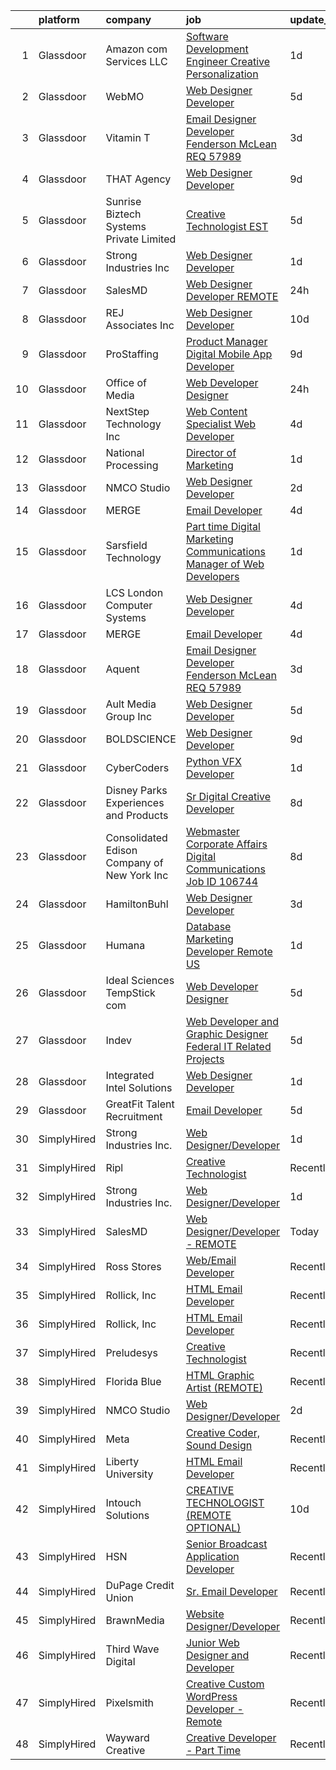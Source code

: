 

|    | platform    | company                                      | job                                                                                                                                                                                                                                                                                                                                                                                                                                                                                                                                                                                                                                                                                                                                                                                                                                                                                                                                                                                                                                                                                                                                                                                                                                                                                                                                                           | update_time   | location                |
|---:|:------------|:---------------------------------------------|:--------------------------------------------------------------------------------------------------------------------------------------------------------------------------------------------------------------------------------------------------------------------------------------------------------------------------------------------------------------------------------------------------------------------------------------------------------------------------------------------------------------------------------------------------------------------------------------------------------------------------------------------------------------------------------------------------------------------------------------------------------------------------------------------------------------------------------------------------------------------------------------------------------------------------------------------------------------------------------------------------------------------------------------------------------------------------------------------------------------------------------------------------------------------------------------------------------------------------------------------------------------------------------------------------------------------------------------------------------------|:--------------|:------------------------|
|  1 | Glassdoor   | Amazon com Services LLC                      | [Software Development Engineer  Creative Personalization](https://www.glassdoor.com/partner/jobListing.htm?pos=125&ao=1136043&s=58&guid=000001820ae773d5acbe4a83447169d8&src=GD_JOB_AD&t=SR&vt=w&cs=1_511265f3&cb=1658040317498&jobListingId=1008008714189&jrtk=3-0-1g85eet632a6j001-1g85eet6hgrj9800-30deb010fdefa72e-)                                                                                                                                                                                                                                                                                                                                                                                                                                                                                                                                                                                                                                                                                                                                                                                                                                                                                                                                                                                                                                      | 1d            | Remote                  |
|  2 | Glassdoor   | WebMO                                        | [Web Designer Developer](https://www.glassdoor.com/partner/jobListing.htm?pos=113&ao=1110586&s=58&guid=000001820ae773d5acbe4a83447169d8&src=GD_JOB_AD&t=SR&vt=w&ea=1&cs=1_c764acf6&cb=1658040317498&jobListingId=1007998160389&cpc=2F9DD8B511C89582&jrtk=3-0-1g85eet632a6j001-1g85eet6hgrj9800-7e6c61ee1947fedb--6NYlbfkN0B4uASQmsWRbz2-2TmP4jZ5JVlHgF19F3OALNTVNiV9A1DUd-5MTnM4PFzbc27k-SaQGjSJB3RLiAJkUkUpfto7tmzlUOPvsnSDCe_fpw_zv0A-HAG1Qdhgz7JlK52tJC5VnAoJ5k6bWTfVL7QXEHD-1axrAc3Rw79t2mKYHoZ-ONrAZQ9yjM1_QWxuVdzIxDX8TRRnY1BeSoY24V8JW0kJFSR4kVbnUwotoo3HHVW0GbB9WvOw_PfHlkGfQekaSmN3vfI8dUkwGGaKzxhmY10mMuExpq5zHKPdQhYRL85FAC3BwRnSEcZ8YdFjE6VVVPoxHxSnwghUd_V5D_0WGAG6lXiWPfmdSHl9lwV92ETkmHT-HSnMRgekPDAHwZ-CaxTRF7q667Cx5CvE65pHadeW4ph_yILUB14243XEzImKpmJ8fZX64M5_hsTILyIwdif5g9EJ4GkBTsopRO3Q62PND1CqRygwgSiC64yiy174_7MU-KUj2QLHDvLIMaTJJ9k%3D)                                                                                                                                                                                                                                                                                                                                                                                                                                                                                               | 5d            | Tucson, AZ              |
|  3 | Glassdoor   | Vitamin T                                    | [Email Designer   Developer  Fenderson   McLean  REQ 57989](https://www.glassdoor.com/partner/jobListing.htm?pos=118&ao=1110586&s=58&guid=000001820ae773d5acbe4a83447169d8&src=GD_JOB_AD&t=SR&vt=w&cs=1_957e1bcd&cb=1658040317498&jobListingId=1008003371833&cpc=334ABAF5D42DC775&jrtk=3-0-1g85eet632a6j001-1g85eet6hgrj9800-8ec67f61a09a7f6d--6NYlbfkN0DMrcEu7yrtATojKJA7cEzGQ3FdRGWLh0CZQInL4ECGI6k5tN82kdM0cJmh4vC7GgjKNvTzYday879lm-Oyl8NdYpR_kx7-oVK5Vk5Dbrca94yBlN_GtqRf9WCUMBUDi0oZkgineka5Td9rQEGOqKmiLVBeodRtg61L5wvL8LRp93O6JwkeBDL8xI01dxAc_G0wkyl0h4A76r6UNaVjkcmzLJ9zw7w_HKYkzjcI35D4M9LiY-wF01w4lH15wiY9qgRxrXNhjMfll-hlno-w0lofzSjcpQHi-H2hb00pbzWbSFknP5EDQPlBBJcNcdtLSZxrjrs_QrGDjtyPwyNNXEUj9mqpMMcLHA1dZKXOOHBMeIc88SoUu0DALG42QDqu4EFfvvL7TRtC9IAMuTt2Tu_wqpPDT0-bOSt6c8D7ur3Y2kvu4k2NbdolfvjYX70ujsbhh3pA8uaCYgxohjIF6_OC)                                                                                                                                                                                                                                                                                                                                                                                                                                                                                                               | 3d            | McLean, VA              |
|  4 | Glassdoor   | THAT Agency                                  | [Web Designer Developer](https://www.glassdoor.com/partner/jobListing.htm?pos=108&ao=1110586&s=58&guid=000001820ae773d5acbe4a83447169d8&src=GD_JOB_AD&t=SR&vt=w&ea=1&cs=1_d436211b&cb=1658040317497&jobListingId=1007990020797&cpc=07D58528F3898F33&jrtk=3-0-1g85eet632a6j001-1g85eet6hgrj9800-0c50c41ba30ab75e--6NYlbfkN0CNPXhQHeQmpFLG1zbnVry6FDwS6k36Zx3mOturxRE7VTwd-PHBCgegvK6MSUCpLPNO5VeDiSWy4Jg_X4vF36py9cvxKfHCa3YoYBIzWKw3WHI5I-J9NyizVTVDg5tcklXjn-A-4m5usbuY75GunOoLcnQEC6itfPuGb4uBUW9zcmWdS5i-3rDgLi_VQXhNEa8auvWfZKaaay7tN_YY2A1xZZXTNCHyDn01_2UDqi34r-20kMAqEtaLqYg0Bx6OizBnYq9Xzwx7cwW_Bs7UpR1B0UwybgPELogxAAaWge6NdR8JO6I99xnT9gUXJowCUpXsx7UBC0xbvR99ckKASs-FG9H7VtPDA_4M_tVPDcpegGw77q3JM7nUwr_bVR8vM1ClSrXKOnhmUYdDmkSD4pkc-X5dlZnO2lS0Q8CZAEX5ToI6conBsGQLlgHXrAkNv7f3GGRzIPfSKtF6m8c1sPw58qYbQqzxnjEBKIYtcAVoKCifeqD7F3joZl3gLY0M58w%3D)                                                                                                                                                                                                                                                                                                                                                                                                                                                                                               | 9d            | West Palm Beach, FL     |
|  5 | Glassdoor   | Sunrise Biztech Systems Private Limited      | [Creative Technologist EST](https://www.glassdoor.com/partner/jobListing.htm?pos=112&ao=1110586&s=58&guid=000001820ae773d5acbe4a83447169d8&src=GD_JOB_AD&t=SR&vt=w&ea=1&cs=1_0674d3a0&cb=1658040317497&jobListingId=1007998001893&cpc=1CBFC3E34E2A31FF&jrtk=3-0-1g85eet632a6j001-1g85eet6hgrj9800-79b96319dcde7234--6NYlbfkN0CB5V9pKc9dSiWkDOidb3xEy-kN2PCpaZveSm6yQI6kq-7KBZtckO1rVmn7ljZ2wfIyU0GkdEuaXgSfzgpWZjfONDlAXQT4yGs6KpOUUKTorK1EuKk9NLi_sGeH-GFBJNp7NzYHGeuy2IBAaM1jQCLlLOrvFfEv74K3uyNgIaI_vLHbmh0yE9t44LygoqsGljH5YEt8WDVBroeYnmSezcq8QobmYz3gh7vl85WZXZbCMP4FjFjMrd4OxfNfFe5Yu9qmea6nLWG6mXVEy5DUhlXDsblD9bRe61DwujFWw2FVG_85zqJZfixgEXhNTDUKZPWNUu9-ekjGiNrN_bvR9ZmBs91_0tJjbIQ3_U6kXtHdLRkEvssGvJntqhCzb5fOc-1tXa1hGWkJQV2IVmgXLeRkx3HQWuEMlMwHr6I78VkFjjqZLzmq5EddnqZpcYbSm6SlzMWbwKOmRDJC-SkEOIDbFBe31pkPr7j6_Ts69ewVk76nD9VqwLUwCfn58gpmHwJQU6BNzlNRXQ%3D%3D)                                                                                                                                                                                                                                                                                                                                                                                                                                                                              | 5d            | Remote                  |
|  6 | Glassdoor   | Strong Industries Inc                        | [Web Designer Developer](https://www.glassdoor.com/partner/jobListing.htm?pos=103&ao=1110586&s=58&guid=000001820ae773d5acbe4a83447169d8&src=GD_JOB_AD&t=SR&vt=w&ea=1&cs=1_c0278257&cb=1658040317496&jobListingId=1008007901691&cpc=61B26E8FEFFA679F&jrtk=3-0-1g85eet632a6j001-1g85eet6hgrj9800-4f92cc2faa6ace89--6NYlbfkN0AaAh-T7aBUNEyWZAMeJioHp9n-56TjfRd1exjU7yaUmSUR1AdsK2zYMyM_gote3a86ng6VCn9OTRgQq_1npgN3lEIkYsJV1g4yzIIkNfoHc4UJx4kgA4USL7bhSlncZJiBMvSZNphLigjGG9un9xYqaG7bYb_YkKSKPKm8cRkI9FKZOaab3Dk2NV5uVybuhUlSGEnHYpTC8Dnue0YNOfoaL59i3I52slb_dGHrW4olQ2stZDfdhdITfGLlnkDL0DFnb23umPbgveRtJLd7hQD-lzCuhLFXEuotVAUo4ashq-foMewp-mWZABZ4UIAcMAKkOsRsUINBB_1LJVpi03OQvZFeZO8jlfFslY8PGWKb5dyKvnWJjmEQ2gZmFjeDtZcO-HItiYrO7Fr9cV6JYceZFJdlPKGK-52uEArY4u_VUL7iQPPv9U38Zhzqeq6VlEVxYpfENRtsgrgBbLajZyeE12DU99wTLtY_IXBsRVw7gmC68sNgfWZhfHdLlsh7Dkv6XiNQoqYv1Q%3D%3D)                                                                                                                                                                                                                                                                                                                                                                                                                                                                                 | 1d            | Northumberland, PA      |
|  7 | Glassdoor   | SalesMD                                      | [Web Designer Developer   REMOTE](https://www.glassdoor.com/partner/jobListing.htm?pos=121&ao=1136043&s=58&guid=000001820ae773d5acbe4a83447169d8&src=GD_JOB_AD&t=SR&vt=w&ea=1&cs=1_730b303e&cb=1658040317498&jobListingId=1008009850008&jrtk=3-0-1g85eet632a6j001-1g85eet6hgrj9800-6776a33803ddb1f1-)                                                                                                                                                                                                                                                                                                                                                                                                                                                                                                                                                                                                                                                                                                                                                                                                                                                                                                                                                                                                                                                         | 24h           | Remote                  |
|  8 | Glassdoor   | REJ   Associates  Inc                        | [Web Designer Developer](https://www.glassdoor.com/partner/jobListing.htm?pos=102&ao=1110586&s=58&guid=000001820ae773d5acbe4a83447169d8&src=GD_JOB_AD&t=SR&vt=w&ea=1&cs=1_60509940&cb=1658040317496&jobListingId=1007988000128&cpc=EE7F0D06914A6BE7&jrtk=3-0-1g85eet632a6j001-1g85eet6hgrj9800-052e4508faa82851--6NYlbfkN0AF_bfm7gzr-f4HtFIOaurJ6VoJjpjfwwjpbPTStdJTja__rm5RFnvmIqP4IgP5Pe_UU-mMrW9psE_3WYuQ8Ej17TjZ_ZnA4Ef1kqQtaP5Yhw0aYQ7OXMBUsZ5R6ikwFO_ZxKqfT8jnjqHckvi7M8tWk6QVmuJpZbrDpHBnb4jmRTPIj_Jz4SB2YSrHQFUlMs_oAuv3n1jvJ5GgXpJfprZOquZEbK1h1MQNyCmFygYEl0md2BlrWSpQFQ1vL1B-COxwbvB1yIEuIn9UaCnmBGJr_T-eTKpCZBRJOzbtmzIQmBzwvJ_GNTk5wtaOzue89ZPClpnSnwQAjZ1PbPw8-t-AKqJTHEWLzO3G_RZYTA_yQ6BvFfrMpTNg7j5On0ANPIjKoKi5QIB31Z5ytb1f6lOEvE1qehTGktP1NqjaJnnLeZDZVDh11TIUHKwydPF4PYmL0F0WaL4mnpXgLqMoYk5Gc8IZBQCBoWKDXBzPsCN1x1fCYNt7u7uK25urvsV04Dk%3D)                                                                                                                                                                                                                                                                                                                                                                                                                                                                                               | 10d           | Fort Meade, MD          |
|  9 | Glassdoor   | ProStaffing                                  | [Product Manager   Digital Mobile App Developer](https://www.glassdoor.com/partner/jobListing.htm?pos=116&ao=1110586&s=58&guid=000001820ae773d5acbe4a83447169d8&src=GD_JOB_AD&t=SR&vt=w&ea=1&cs=1_b9f5e0b2&cb=1658040317498&jobListingId=1007990765446&cpc=42BEC95245890617&jrtk=3-0-1g85eet632a6j001-1g85eet6hgrj9800-ca10ed312e41fe5e--6NYlbfkN0AFarPR8D3duU7qpLcJ6p-31Huttu-Q-LVX-SyTHCDS0ubEdaOx2qEZT8RNXisE4W3rt1JqpsILf5IGCip5UzShqZXEZBvpK4iKZhdREXMHgHPJfIAXepYX6nOtfIF1JdWKqAASri_66GKu7Ji70P51kG9kXLr820bIhAtu4qwCVfTJ6MH7Wh6vx3tFGakrEhVeNCtFfbpqeLNnOwekZ1KwOcehU7hoPNfRMicINvIVDWsHXChDq2vaCmj5Kd1vr6Fdg5nzqaO-pA4bd0fkLkX1EbLyeD7bYjZt5v-CsBxky7BqRQSiSxIdT7M40LI_oVqIEmDFdu_Zqkc5NU5qj0LlHJCAFZFOxRM3E0awbfH4nvEPN0X_BhVR2p3mVzLU6zkhVSmy6U8EZPxYbR2gb8xw_A0Q-BhYWlZc_2uPsejsW2Q3Sa-45HXQ4SabaNmfYeJcU3V2U2INiudqua6Jj5A06qN-xg8QxIXk4TVLDvkVpLxx8Mx6id1rmj3vu-XExAmWuGi9U7f1ZqKBfFR-lECg8GA9-YoeGf4%3D)                                                                                                                                                                                                                                                                                                                                                                                                                                       | 9d            | Mooresville, NC         |
| 10 | Glassdoor   | Office of Media                              | [Web Developer Designer](https://www.glassdoor.com/partner/jobListing.htm?pos=122&ao=1136043&s=58&guid=000001820ae773d5acbe4a83447169d8&src=GD_JOB_AD&t=SR&vt=w&cs=1_ebcf830e&cb=1658040317498&jobListingId=1008009920683&jrtk=3-0-1g85eet632a6j001-1g85eet6hgrj9800-da0050d0bcadbadd-)                                                                                                                                                                                                                                                                                                                                                                                                                                                                                                                                                                                                                                                                                                                                                                                                                                                                                                                                                                                                                                                                       | 24h           | San Diego, CA           |
| 11 | Glassdoor   | NextStep Technology  Inc                     | [Web Content Specialist Web Developer](https://www.glassdoor.com/partner/jobListing.htm?pos=101&ao=1110586&s=58&guid=000001820ae773d5acbe4a83447169d8&src=GD_JOB_AD&t=SR&vt=w&ea=1&cs=1_b09eb21c&cb=1658040317495&jobListingId=1008000432996&cpc=956B2567E1972B70&jrtk=3-0-1g85eet632a6j001-1g85eet6hgrj9800-bd832f83a4e6eae3--6NYlbfkN0BxkLIcfe0oqaYINownie861a0BJtkzmJW-WyGv8J0JYIhtfgDOowTGNSHP0fRq1EYBLupFdRYc6z2PPZ7t7dFQGykfdNqbArIQjGb8298kJx1ajLi72_eLjvX8eTUsqk3sJDLeRYJoCPdd2otMQwnr_gCuGsPtwWPIJ1kLFu52ZUpNUBtJebW2RJxsBWy86xmPku03JMFFgDC1PhkPaW2Nurv4agxMroYpgk2zKq3LUp9oirjDHT6SC76MzMqe0cBzIgntNMo4solwWTSF22QpZKdPVcZDblf7Z9_HmuE8CL2eS0CFNO1l6svQJHv7cxMRgQXmECXLTV9A9px3zsBkTxiuWnPDqUjCdtUbs0TckLjEjJm0fCzzLLPxiVErfEDZ6qlZt7sibEvCNxpjxNj5PpdZUFMacPw779tJQKnDN_CvDd1zGb3vsTu4Z9j5ULV-M9j8M3wCeguSFQCZgJh6i63HAgQtXJ-woGJ4xIWVtxCzYkXxOuD8ttM0K-Msa_nf8rtWgjbh_1FxO6qyYjXDVqHe99XOlPA%3D)                                                                                                                                                                                                                                                                                                                                                                                                                                                 | 4d            | Egg Harbor Township, NJ |
| 12 | Glassdoor   | National Processing                          | [Director of Marketing](https://www.glassdoor.com/partner/jobListing.htm?pos=104&ao=1110586&s=58&guid=000001820ae773d5acbe4a83447169d8&src=GD_JOB_AD&t=SR&vt=w&ea=1&cs=1_9b8f769c&cb=1658040317496&jobListingId=1008008765997&cpc=1FF74F442D7FC309&jrtk=3-0-1g85eet632a6j001-1g85eet6hgrj9800-deffc9ad35ec715a--6NYlbfkN0C7FdYqye7fR5lUV8IgWPkZ54W6iO3v9h1VSxsEbL_uy31Z5LX8bX0YvD94v2ECZIDMPp4D0kXOB6QJuLGI6iwOljmcx5bNqfS-joM6YwMHHFDaP30b_IfimVsrzzJ_akgAZviFUxQw_L8afPCcrmUmuUgVx8Ju6HMFkNy-mEePnQ7ret46B7uP4Cq0a9Dor0pJHHPYcXKlGdQ2mRME85OLleLYWst7qCQhN5bikCn0MfNLIR_3zTQIAaejN_ppew4CIiePuBW4hNx9IQFEfIfFZUdEOfOsnVtaGj3n1YFL-HKwo8JPuQdFWTOHM3Mox8rA2pqtmf9VL4OQtcM5H5y3v1ytGNyfXwj7CpQL0LvGmeFuLAvsIpU37VNKPktg3eP_rMA68IsldyLj4xq9uk2H998qAUmwmSqSZd96oOaE5Vwn-ZlOoZAi_Rl8vAjYTPCzBcg7v-BJ74Uf5SzIjqzqCmKssYM9ZWCr5ITAWZF4grlFaQNMmVLawxqLbi1OVihIxSJ7lUfN4g%3D%3D)                                                                                                                                                                                                                                                                                                                                                                                                                                                                                  | 1d            | Orem, UT                |
| 13 | Glassdoor   | NMCO Studio                                  | [Web Designer Developer](https://www.glassdoor.com/partner/jobListing.htm?pos=126&ao=1136043&s=58&guid=000001820ae773d5acbe4a83447169d8&src=GD_JOB_AD&t=SR&vt=w&ea=1&cs=1_1db52d30&cb=1658040317498&jobListingId=1008005971802&jrtk=3-0-1g85eet632a6j001-1g85eet6hgrj9800-7eb28084cf55e036-)                                                                                                                                                                                                                                                                                                                                                                                                                                                                                                                                                                                                                                                                                                                                                                                                                                                                                                                                                                                                                                                                  | 2d            | Las Cruces, NM          |
| 14 | Glassdoor   | MERGE                                        | [Email Developer](https://www.glassdoor.com/partner/jobListing.htm?pos=120&ao=1136043&s=58&guid=000001820ae773d5acbe4a83447169d8&src=GD_JOB_AD&t=SR&vt=w&cs=1_fc75f3a8&cb=1658040317498&jobListingId=1008000055626&jrtk=3-0-1g85eet632a6j001-1g85eet6hgrj9800-ab82edbd68842002-)                                                                                                                                                                                                                                                                                                                                                                                                                                                                                                                                                                                                                                                                                                                                                                                                                                                                                                                                                                                                                                                                              | 4d            | Little Rock, AR         |
| 15 | Glassdoor   | Sarsfield Technology                         | [Part time Digital Marketing  Communications  Manager of Web Developers](https://www.glassdoor.com/partner/jobListing.htm?pos=111&ao=1110586&s=58&guid=000001820ae773d5acbe4a83447169d8&src=GD_JOB_AD&t=SR&vt=w&ea=1&cs=1_e921e62e&cb=1658040317497&jobListingId=1008007879843&cpc=3DB599BF2F4828F0&jrtk=3-0-1g85eet632a6j001-1g85eet6hgrj9800-f33710e5bbf2b381--6NYlbfkN0DrN2vAHzTYW0-tITaspRABERJ4u5KIVbAeGUWsVkg9JREm3FT5BlTrJQN5oPr-4gUHnTxj0gA2jWlPAxCfrLGaoio9JeOQCH-2_NQVpWj8dpp2iyPo-v6YB7-oRcjaHz2tH1zo21q7VTfc97qOegYijR6eWbdP6m7ZxPUtZZIb07yXrpBF-nFKFEvdFgA3Wuk0uVqNa8nA2SdbGv7a9vGwwUZVkW2tGmp-w_BqMVE3wI7b3OEU-k6VoNpLU0vuQ9GT2wK9-yb9-SkbWsCiFTnATCRcDCoNDRzN2LDXo7LhICjJGGdIc5YmtEU-RWV3T6zYVTqMWrF5jVWkXAkkFyy8Hp0DgBboR3LN0K8dyFkg1OgoV2EyzaFACPrQBBcFskuLWaKNibMBj38cKM-rp5LlRbGx627SchXu--PnOGlz515gBdzLeVYUrSrQ09uIfdTUraqFzFMwlPrWICbWGAbVpNJhJmA1JAKsU38rj9oRRJB7Ps9a6Iw3gwEaINICWP8%3D)                                                                                                                                                                                                                                                                                                                                                                                                                                               | 1d            | Remote                  |
| 16 | Glassdoor   | LCS   London Computer Systems                | [Web Designer Developer](https://www.glassdoor.com/partner/jobListing.htm?pos=110&ao=1110586&s=58&guid=000001820ae773d5acbe4a83447169d8&src=GD_JOB_AD&t=SR&vt=w&ea=1&cs=1_61e06547&cb=1658040317497&jobListingId=1008001138114&cpc=A0637F14311B9419&jrtk=3-0-1g85eet632a6j001-1g85eet6hgrj9800-20fac715a4d08758--6NYlbfkN0CckLY1Y7Nzm7RAXoTq-bvgsovIKUj47znE7HlWw5vlrDWT7l6GaPFsZiavTqzdiZeZi9glmWmmE-zEFuTrHOkKGbDRalwpHkHunrQbSJnghSljzZoxN10eWEe51SyDTd_v6gR2aqyZsvnOpOuliOsq8TWbrtbkJLvtnpvEGhT7zP7E1SFvGopt0_r86PHlcmpIdV4ikFJ9k-zDZ49wvHBQ0LO3W8q25NdBqvj9wYJPKU-fVxf0xNcLJ17N9KTWa8BtlGx1liU5P9P_s7ViSEAmg20_PX01LxkJcMIH46dn5vOff3biiukRrgd9CFrFLh0E1rY6w4PXNqS665YnQVLpRUkfkhYZBEy5dZq9GIN7VicPzBoQeGjdVSRvA-NDQbt3BNDO0ee9R49cxvvC4k0Mq1nEsZOh5wRmExxejKP5awRE_l7Rufq5JWJJ6hLg76fBk1cVkEwHGlh8NnK8QnKVUE1hvz964JxCGCVlg2oCMzBP0k4oXLYPTELKl1lh8Hwy_BgZvvBFNQQs1e64aD-WTbXJdH269CCjW4C9Z4UaKJO2lmKpPp2R0e9QIWV6mrIA6IgGVB1bxC7ktNZypUpl7ouUPJFkMkTcfg9aTD_sLYnWuXo0thX8npLmtL-UXp6-qKrHrG3mJOzBjUKAPq3SqaVknKnkDnmBUGRbWjcSMEHjnrQzOD0VbffGQCk4XKVyTGKNgY4Msp5yAMGZXOTy3UYYbVO2S0G5r0Pq8ks3iuZgJsVI3251hhQcbtv2QvM%3D)                                                                                                                                                                                                                               | 4d            | Cincinnati, OH          |
| 17 | Glassdoor   | MERGE                                        | [Email Developer](https://www.glassdoor.com/partner/jobListing.htm?pos=124&ao=1136043&s=58&guid=000001820ae773d5acbe4a83447169d8&src=GD_JOB_AD&t=SR&vt=w&cs=1_642f7711&cb=1658040317498&jobListingId=1008000055625&jrtk=3-0-1g85eet632a6j001-1g85eet6hgrj9800-08f78359d1fa5818-)                                                                                                                                                                                                                                                                                                                                                                                                                                                                                                                                                                                                                                                                                                                                                                                                                                                                                                                                                                                                                                                                              | 4d            | Denver, CO              |
| 18 | Glassdoor   | Aquent                                       | [Email Designer   Developer  Fenderson   McLean  REQ 57989](https://www.glassdoor.com/partner/jobListing.htm?pos=115&ao=1110586&s=58&guid=000001820ae773d5acbe4a83447169d8&src=GD_JOB_AD&t=SR&vt=w&cs=1_11fc3fcc&cb=1658040317497&jobListingId=1008003545839&cpc=1FDE87803EF93CD3&jrtk=3-0-1g85eet632a6j001-1g85eet6hgrj9800-6211f24d084dfd73--6NYlbfkN0DMrcEu7yrtATojKJA7cEzGQ3FdRGWLh0CZQInL4ECGI9gD0Wolx9R2v-Aex0-GK04yPt-upQdo0eOHwB0i2HAvbRI_DmktR0mPE1sxM4q_EBZB8xjw24FzUIHUSqPzyvbhdXh4cPt9wlC9C-ekbxNcx15-afEsXKuXYogLZKkxCgBk1bVi0fbEbMx1Ob-Rf-4-rBvSvXA_oiofJuXGrkkTjzfMRxOXQAzYmXMKK7qB8bD8CnuT7d5ZRwD5BkxlxeAarPWLzh9Waj3-NXty7_y1zTBggBAZzXXIxQGa7lx0-0OuA1VqgmBrpvWbkFcn_bERluKXAGVJjcOt8DaeuU7sb810hmPYfPD3f5JtqwgYDC94qbZX1YZA9VIXb4ecdnQ7AqSUCnAimBksPUrkQa4uB3uVhMMj9CwhoG-rE05XvUYkvloAtpz_KzL0u0BWjev6NyNfZoaPVw%3D%3D)                                                                                                                                                                                                                                                                                                                                                                                                                                                                                                                   | 3d            | McLean, VA              |
| 19 | Glassdoor   | Ault Media Group  Inc                        | [Web Designer Developer](https://www.glassdoor.com/partner/jobListing.htm?pos=109&ao=1110586&s=58&guid=000001820ae773d5acbe4a83447169d8&src=GD_JOB_AD&t=SR&vt=w&ea=1&cs=1_f5b11468&cb=1658040317497&jobListingId=1007997941053&cpc=6193B0C32834B022&jrtk=3-0-1g85eet632a6j001-1g85eet6hgrj9800-577259ddd1dad385--6NYlbfkN0DWtRa9NJfjQIs4MWRRqD4F41esfMsK79cV24t80VXfzUKS46AXk09jQOiBJrg8ArEq4InMTyQSQEyDpHxuoE0-f8I-JPxV1STs2eZl-esMO16atqs7DhwNLvWvDCCSrEzkStaCOuNrV1vJblcA2pSFwSMFVkt2SmvAltjpDk7px7JFm38wdu58EXRDTvg_EHD6a9Pr_L7Ymp3-IufcGSxU5TysHsR3WIBXpfa50Ul2ydRWgLebL44wfiCjfFc3Kby0yafoJzxW3Vx8Sevwq71YzQCmi2xMmGojNa3ydXc9IVCZSMCfjG29Lx2Rzd8xuc3DsPoQh7YtxRaOeGB_OcvOwXj5XYR0sGkP8wrpSeOFeASb2QvmFc2OrYlWxva04KSsEX3Qm-OG2C7jETQCY_rzloNaWe1smdIE5PweNnDFzIGmIto6VtKOErzn6bHFqFM0qXOpMbNedVzey68nThA1gGHbMtQet7jwnfGMbYySrHoB2BXuOw4r_1M9VGx0J8M%3D)                                                                                                                                                                                                                                                                                                                                                                                                                                                                                               | 5d            | Los Angeles, CA         |
| 20 | Glassdoor   | BOLDSCIENCE                                  | [Web Designer Developer](https://www.glassdoor.com/partner/jobListing.htm?pos=128&ao=1136043&s=58&guid=000001820ae773d5acbe4a83447169d8&src=GD_JOB_AD&t=SR&vt=w&ea=1&cs=1_b6ef3b4f&cb=1658040317498&jobListingId=1007990262833&jrtk=3-0-1g85eet632a6j001-1g85eet6hgrj9800-9b582723f68ecd53-)                                                                                                                                                                                                                                                                                                                                                                                                                                                                                                                                                                                                                                                                                                                                                                                                                                                                                                                                                                                                                                                                  | 9d            | Remote                  |
| 21 | Glassdoor   | CyberCoders                                  | [Python VFX Developer](https://www.glassdoor.com/partner/jobListing.htm?pos=117&ao=1110586&s=58&guid=000001820ae773d5acbe4a83447169d8&src=GD_JOB_AD&t=SR&vt=w&ea=1&cs=1_914d8d1d&cb=1658040317498&jobListingId=1008008702244&cpc=6FC5BA77C9A4CD78&jrtk=3-0-1g85eet632a6j001-1g85eet6hgrj9800-c890ead1a87e5345--6NYlbfkN0CpFJQzrgRR8WqXWK1qKKEqALWJw739KlKqr2H-MSI4eoBlI4EFrmor2FYZMP3muM1oRu76nIrQEaLnExRouYUhLrfMZtAt1l-4CP_0jRBAZavGpgvJ_0FH7XQjOXVd1Sd8KuMN6WFztFJjweY3MY6_leFsNjgivGqq6dFsh8deWxjF8yg4AN5i76eMjAKR59wXDcPXcX0ym98tGRM0ZAXBzrRuvExK_GP9RMuW_KO9p0mC2sP1aHT-6AyScD6s3A4xEcPDHRtY2FbM0n639dlVsJxaPYhVa3jDgbtLkNKGMQm2n3bKTf187PZfSclE6d9Q19krC6XfBq5147pJq5ztyVQhUk-WlV8XTSw2hUNozFuSIwE6lzU2XtpfyfzSUf2FjzV3uNjpl2GV6ETgPh6DWL8BafnRNNOKFRV5XlOXeQIT0Kxm3ON2oSmrGxSj4EwfNZj_IfjRK9Kc_-hCLWm5_xX3zBdK_qSea5iWQIakv-JwTSNJNu2IctjUh8jJ8cNGmQphtOyHaqrUZyEu_TU2d1JvSyuRWDkEw9oWGRytxs7rb-TdxopglhQ0AzTlk5vbhqkby4s2qLIjF_LrnIwiJnF2tphLEiPQmVMo6NieQCfiLAzJhUeObOiKvaEmU0P78CTIKrraGoNVl8zkzfr81Gg07dm130LAWImW6vCyl_vsp-gQUG1epClxhyWaId77kR4cNF6SQofGXWfrhywZTLN_n22IcZStlRQrF6FIDj2MHp1z6Vzn_3fm-XfIa6QNmSp-rOY_k6yex8-ZXGo63W6vj4QtX8NP39Jlh-Zw3VaBYGhH-hOGxjcBWitTzln1NfA1jU3kESocU7HDOjdkAY1QaSXrd1WRLoZMTUknPpBn5o_8WHhvlmh5xnwyZD3ofNXmMnJduQEljClzSa0NjB9wvcqa7C3QQF8nbxYhJktnSYnQuBsmAWdUL8b1EYxGzVzbNaXqFDDzXApYZd8DHdDMUZAMNow%3D) | 1d            | Burbank, CA             |
| 22 | Glassdoor   | Disney Parks  Experiences and Products       | [Sr Digital Creative Developer](https://www.glassdoor.com/partner/jobListing.htm?pos=129&ao=1136043&s=58&guid=000001820ae773d5acbe4a83447169d8&src=GD_JOB_AD&t=SR&vt=w&cs=1_3fa0e7d8&cb=1658040317498&jobListingId=1007992753408&jrtk=3-0-1g85eet632a6j001-1g85eet6hgrj9800-f33f72b6fa5925bd-)                                                                                                                                                                                                                                                                                                                                                                                                                                                                                                                                                                                                                                                                                                                                                                                                                                                                                                                                                                                                                                                                | 8d            | Celebration, FL         |
| 23 | Glassdoor   | Consolidated Edison Company of New York  Inc | [Webmaster  Corporate Affairs Digital Communications Job ID  106744](https://www.glassdoor.com/partner/jobListing.htm?pos=105&ao=1110586&s=58&guid=000001820ae773d5acbe4a83447169d8&src=GD_JOB_AD&t=SR&vt=w&ea=1&cs=1_f88c4b6e&cb=1658040317496&jobListingId=1007992531178&cpc=CA43532650C61C38&jrtk=3-0-1g85eet632a6j001-1g85eet6hgrj9800-61243dc3bc80d09d--6NYlbfkN0DAGtXxJq4ifnMqGPxfLFKEBklv6ysVHPdhOHnfUGcu7gb8r8ggcmCZ-8VvbWisCXkLo4fnVpxvfu5FtQcBf4_1svyjZdgVDZ916k1WmTtLUmG-83BphqwOFbkQWJiV7I_qTbFKK3eYw_13JhTVD_GTHgXBYKC6WrpW8MusSrpFCroyeQW1SDWc3DITEoTTiJl8vZw0OB4dCGEkwDreuo6F9rNRlgwVtsW1Cr_YR3zoEkgLagVMlJIYp5MQLaR98ZQhgs4zgFGyXQMMIA3SKni1dz-EE0i5quEZVSjUZoho7_fNhzkjtR7Xi8NcLdw7jroqxPVPV9OEyoPinbrUfuxSww-doIo1m8egtBqdmBRGADQxvdvsCz4UhR_llef7-gGEMDVXf_2yj-skghABU_rhPEHBZglAQ4UPL72oh1VlQ-siJ31PvGezHzoq7LAwiehTGjoKcK4N4qZBy7nNyVR6b7e6bD6bdB2Pbb6JrllmQmf3Rl6Ho-hrvaYXxGYR7VJjoaEy27lU_wLBv-grWTJ8MUFVEUL8Zm4VwD3Vq8C5PGS71v3tWkMY)                                                                                                                                                                                                                                                                                                                                                                                                 | 8d            | New York, NY            |
| 24 | Glassdoor   | HamiltonBuhl                                 | [Web Designer Developer](https://www.glassdoor.com/partner/jobListing.htm?pos=107&ao=1110586&s=58&guid=000001820ae773d5acbe4a83447169d8&src=GD_JOB_AD&t=SR&vt=w&ea=1&cs=1_cdd10764&cb=1658040317497&jobListingId=1008003003384&cpc=A0032DE20586B9BD&jrtk=3-0-1g85eet632a6j001-1g85eet6hgrj9800-5563826540536a65--6NYlbfkN0CsvGRZbeWXy7T_FdI8kH1f0ZYakdqkbhVCS9dk-U2LcSg9gEvnffR-pa1m4cQ-wxhGF4F_Ofbtd20eqzG3tdwg5_gZKVpk4xu9qpRzsLmyeHJFQaiXF4iby0tYjByf2cIrO99uh2L1yVlaJiZUuRV01HbJh9PbEL_9Hwu1lcuA5HFRu_tfZ1mS9ltJMaHTfwOUaCzh7WpvcPy1GEf_uMjH_U3sDHT1IZGDyOKB72JaI-2I_Hj0tBpsU3ZMZxIo9t_zWXWszx1-ETfwEM5h7aT5SgL48V0cEJJw1e-IV3CJ-Q0WCZUSfCbcCHctd8XEDgxngfY2SjwzbjwG0_xIgtP2kTf1G3rxGjmqTM1Rf_T6PMMGJTsbs21b16AFi_cADvbnPO71dIufbSEMN9TcY9DsH3aK3Sjw8_hJei-kfy3ewg5PIqcqo2nt4ccIv_fxwCJF1cmkzdPFyzK-0fZrYnLgx56GBRBk92WK1spgProow9-hnFyrHnSVs72X9XQKtGI%3D)                                                                                                                                                                                                                                                                                                                                                                                                                                                                                               | 3d            | Fairfield, NJ           |
| 25 | Glassdoor   | Humana                                       | [Database Marketing Developer  Remote US ](https://www.glassdoor.com/partner/jobListing.htm?pos=127&ao=1136043&s=58&guid=000001820ae773d5acbe4a83447169d8&src=GD_JOB_AD&t=SR&vt=w&cs=1_18f82e80&cb=1658040317498&jobListingId=1008007504867&jrtk=3-0-1g85eet632a6j001-1g85eet6hgrj9800-174f1524f5bf051c-)                                                                                                                                                                                                                                                                                                                                                                                                                                                                                                                                                                                                                                                                                                                                                                                                                                                                                                                                                                                                                                                     | 1d            | Louisville, KY          |
| 26 | Glassdoor   | Ideal Sciences  TempStick com                | [Web Developer Designer](https://www.glassdoor.com/partner/jobListing.htm?pos=106&ao=1110586&s=58&guid=000001820ae773d5acbe4a83447169d8&src=GD_JOB_AD&t=SR&vt=w&ea=1&cs=1_2c90322e&cb=1658040317496&jobListingId=1007998462749&cpc=39A4E8CE329AB187&jrtk=3-0-1g85eet632a6j001-1g85eet6hgrj9800-0992c1ed5cbee973--6NYlbfkN0AuAjYKnBHsdkcMxrD7ZJITXxV72vImVt5xOyKRJQecNHkeJhImC_lTwGJmSscZnmw9FH-33Wks3hoJY4a0tLXXnXskKjt4Znh10WXPHm5B8cBcmAVOCPCeWKj7CiENazLOnDJalrgZJSgSgSk9LLTvCZrz3tNysIxyQGRkkerCVW71vvCFXqtldrTqHdhOUgHirFGf4kmLDo7IygMkTYa0UPW-VAN0i4zsdEBTyT_4-qlVyacZJKZ8HPaepql2h-CT1bU8kH2vvBAqdu7T04QTj6n6e9oXERxHs--DYDpPm5mBfC9oudufNIwasXGW7Sy0VBhxhdAWmmC4c8sx3-XZ08fGzEK6yVUZtSHs6T_y5-2s_PT3gZ6W2j8GU-pgBIq3cXNiw8kSuvUU8lIpOhMuifau1cxwVKyDHPyW3JArZVPP3ATy_guLrkz_grSigXRb4Zw3ntgI5WitYU1roJNFInVlHEcNP-zfTjpX394xgFPfcWjKsmkqMD5iedPW3ks%3D)                                                                                                                                                                                                                                                                                                                                                                                                                                                                                               | 5d            | Bountiful, UT           |
| 27 | Glassdoor   | Indev                                        | [Web Developer and Graphic Designer   Federal IT Related Projects](https://www.glassdoor.com/partner/jobListing.htm?pos=130&ao=1136043&s=58&guid=000001820ae773d5acbe4a83447169d8&src=GD_JOB_AD&t=SR&vt=w&ea=1&cs=1_1717cae1&cb=1658040317499&jobListingId=1007997848741&jrtk=3-0-1g85eet632a6j001-1g85eet6hgrj9800-0fd5f7ed8834f904-)                                                                                                                                                                                                                                                                                                                                                                                                                                                                                                                                                                                                                                                                                                                                                                                                                                                                                                                                                                                                                        | 5d            | Remote                  |
| 28 | Glassdoor   | Integrated Intel Solutions                   | [Web Designer Developer](https://www.glassdoor.com/partner/jobListing.htm?pos=123&ao=1136043&s=58&guid=000001820ae773d5acbe4a83447169d8&src=GD_JOB_AD&t=SR&vt=w&cs=1_2a96baf8&cb=1658040317498&jobListingId=1008008326761&jrtk=3-0-1g85eet632a6j001-1g85eet6hgrj9800-53096bd33ca80194-)                                                                                                                                                                                                                                                                                                                                                                                                                                                                                                                                                                                                                                                                                                                                                                                                                                                                                                                                                                                                                                                                       | 1d            | Arnold, MO              |
| 29 | Glassdoor   | GreatFit Talent Recruitment                  | [Email Developer](https://www.glassdoor.com/partner/jobListing.htm?pos=114&ao=1110586&s=58&guid=000001820ae773d5acbe4a83447169d8&src=GD_JOB_AD&t=SR&vt=w&ea=1&cs=1_b20abc96&cb=1658040317498&jobListingId=1007998498308&cpc=75B6770C194DCF89&jrtk=3-0-1g85eet632a6j001-1g85eet6hgrj9800-ad2c5ca1dd37697b--6NYlbfkN0DJWqqm2hrBU3XjDdG3C1Q8in-D3XVnB4gjQejlnViqOmUV0DO1tLRBZI6XVCEqss_L9HfgSceAzh39AI0pDJvlNH5NBsnBIi0VL3pRiH67g1UUKXLAHeWVQuQJEa6L_ygi8OPcXMJYrMzMbrJFB8s4sB4jy2c7UL72n80Hu8ZZT1-9CUr3dGd7GOg_6Zuc2DKCkrtNionTDIykaWWUhDsuOrwcB-72WO-yxG_iI-XzNA-adNq_vCfOeOdYXXbPRCrznK-v_Ka-8Pq67m64pihrsY-tc0_x2-YxiaPEwlsJCI2UVBhUrpK0ElSiB58wdS8oY0hi40R-_gkQqKy8y4UeOkKXYkhAkREFtHOW0_VdrkcEvuY1R420jM1IlyVGqWpYZqAh_o3C_nxXytcmlQsgxH212X5utlGvkGlKUK_evWBokbq_B44JMs0EdHO9ul13ClFR0X6AXyL6vV0JPk3SSuVCT4WaZfUOTQtIpfnOd6_ivjMBr0di)                                                                                                                                                                                                                                                                                                                                                                                                                                                                                                                    | 5d            | Remote                  |
| 30 | SimplyHired | Strong Industries Inc.                       | [Web Designer/Developer](https://www.simplyhired.com/job/gNUSmqECjcKe8ASPrVM_LJRLglnxn-dUfW4xOKElwuoW8oGq_26Pnw?q=creative+developer)                                                                                                                                                                                                                                                                                                                                                                                                                                                                                                                                                                                                                                                                                                                                                                                                                                                                                                                                                                                                                                                                                                                                                                                                                         | 1d            | Northumberland, PA      |
| 31 | SimplyHired | Ripl                                         | [Creative Technologist](https://www.simplyhired.com/job/J_DQnaDS8NaduJ5Fi6ISNaC6WW7Pk_hX8iLOMUSNwZE7GHCRia9GGQ?q=creative+developer)                                                                                                                                                                                                                                                                                                                                                                                                                                                                                                                                                                                                                                                                                                                                                                                                                                                                                                                                                                                                                                                                                                                                                                                                                          | Recently      | Snohomish County, WA    |
| 32 | SimplyHired | Strong Industries Inc.                       | [Web Designer/Developer](https://www.simplyhired.com/job/gNUSmqECjcKe8ASPrVM_LJRLglnxn-dUfW4xOKElwuoW8oGq_26Pnw?q=creative+developer)                                                                                                                                                                                                                                                                                                                                                                                                                                                                                                                                                                                                                                                                                                                                                                                                                                                                                                                                                                                                                                                                                                                                                                                                                         | 1d            | Northumberland, PA      |
| 33 | SimplyHired | SalesMD                                      | [Web Designer/Developer - REMOTE](https://www.simplyhired.com/job/shz6T1_bt6A4MyB3Fu24pVUr51-_jhx7z3c-rIUax7Hnu4p9hvkNcg?q=creative+developer)                                                                                                                                                                                                                                                                                                                                                                                                                                                                                                                                                                                                                                                                                                                                                                                                                                                                                                                                                                                                                                                                                                                                                                                                                | Today         | Remote                  |
| 34 | SimplyHired | Ross Stores                                  | [Web/Email Developer](https://www.simplyhired.com/job/iapHcCXyBAwSCQxFgqTzcH6pCeCWlT5U6RhkIjo60dultz2bPETatw?q=creative+developer)                                                                                                                                                                                                                                                                                                                                                                                                                                                                                                                                                                                                                                                                                                                                                                                                                                                                                                                                                                                                                                                                                                                                                                                                                            | Recently      | Dublin, CA              |
| 35 | SimplyHired | Rollick, Inc                                 | [HTML Email Developer](https://www.simplyhired.com/job/XOBvr-FPlcbrKDU6fwn7cySQFiXUBT59WK26gB6UhBDl1ROl_YjQ4g?q=creative+developer)                                                                                                                                                                                                                                                                                                                                                                                                                                                                                                                                                                                                                                                                                                                                                                                                                                                                                                                                                                                                                                                                                                                                                                                                                           | Recently      | Remote                  |
| 36 | SimplyHired | Rollick, Inc                                 | [HTML Email Developer](https://www.simplyhired.com/job/XOBvr-FPlcbrKDU6fwn7cySQFiXUBT59WK26gB6UhBDl1ROl_YjQ4g?q=creative+developer)                                                                                                                                                                                                                                                                                                                                                                                                                                                                                                                                                                                                                                                                                                                                                                                                                                                                                                                                                                                                                                                                                                                                                                                                                           | Recently      | Remote                  |
| 37 | SimplyHired | Preludesys                                   | [Creative Technologist](https://www.simplyhired.com/job/gWLS3W_yoYTnc63byjXSYCjdqN7zlievB5bt9eEa3_5M-KrgPNPSWQ?q=creative+developer)                                                                                                                                                                                                                                                                                                                                                                                                                                                                                                                                                                                                                                                                                                                                                                                                                                                                                                                                                                                                                                                                                                                                                                                                                          | Recently      | Remote                  |
| 38 | SimplyHired | Florida Blue                                 | [HTML Graphic Artist (REMOTE)](https://www.simplyhired.com/job/pmMgQEmguB_t2sxowKqVR0pBquvGn8m7qjH3dQeSzhozPnY4Ri99FQ?q=creative+developer)                                                                                                                                                                                                                                                                                                                                                                                                                                                                                                                                                                                                                                                                                                                                                                                                                                                                                                                                                                                                                                                                                                                                                                                                                   | Recently      | United States           |
| 39 | SimplyHired | NMCO Studio                                  | [Web Designer/Developer](https://www.simplyhired.com/job/T2jA9B16w_f4GsdGJGDvbVflc6dx0bNgpbX8H2U5K2xwVoejozwP0w?q=creative+developer)                                                                                                                                                                                                                                                                                                                                                                                                                                                                                                                                                                                                                                                                                                                                                                                                                                                                                                                                                                                                                                                                                                                                                                                                                         | 2d            | Las Cruces, NM          |
| 40 | SimplyHired | Meta                                         | [Creative Coder, Sound Design](https://www.simplyhired.com/job/n2_aAa79zz0NtsdWJigL3Knz716MJWRolWS8tBw6yovOF3e-t9vjmg?q=creative+developer)                                                                                                                                                                                                                                                                                                                                                                                                                                                                                                                                                                                                                                                                                                                                                                                                                                                                                                                                                                                                                                                                                                                                                                                                                   | Recently      | Remote                  |
| 41 | SimplyHired | Liberty University                           | [HTML Email Developer](https://www.simplyhired.com/job/eiuqa-nYZj4HuvTLRRJ7baHagOVr6te1yaP0tpWemQUOxM68dGFAMQ?q=creative+developer)                                                                                                                                                                                                                                                                                                                                                                                                                                                                                                                                                                                                                                                                                                                                                                                                                                                                                                                                                                                                                                                                                                                                                                                                                           | Recently      | Remote                  |
| 42 | SimplyHired | Intouch Solutions                            | [CREATIVE TECHNOLOGIST (REMOTE OPTIONAL)](https://www.simplyhired.com/job/oEYPV5upJlttHXclHn1Nnq8vYYQqdTIIpiRDvwgjjqIAbsMTNUCSLQ?q=creative+developer)                                                                                                                                                                                                                                                                                                                                                                                                                                                                                                                                                                                                                                                                                                                                                                                                                                                                                                                                                                                                                                                                                                                                                                                                        | 10d           | United States           |
| 43 | SimplyHired | HSN                                          | [Senior Broadcast Application Developer](https://www.simplyhired.com/job/l5Iont4S6BsiyCZ7wcL0mjV7SCryH52Fi524bwGJ3Wwd1j8D_8Om8Q?q=creative+developer)                                                                                                                                                                                                                                                                                                                                                                                                                                                                                                                                                                                                                                                                                                                                                                                                                                                                                                                                                                                                                                                                                                                                                                                                         | Recently      | Saint Petersburg, FL    |
| 44 | SimplyHired | DuPage Credit Union                          | [Sr. Email Developer](https://www.simplyhired.com/job/VQB_-j2IM7V485_z4QnCFliDc7WIOXbSXNgq6VgDcobV_bst2WQT5g?q=creative+developer)                                                                                                                                                                                                                                                                                                                                                                                                                                                                                                                                                                                                                                                                                                                                                                                                                                                                                                                                                                                                                                                                                                                                                                                                                            | Recently      | Naperville, IL          |
| 45 | SimplyHired | BrawnMedia                                   | [Website Designer/Developer](https://www.simplyhired.com/job/78BxKl1R6BpfuVu8Kpk-1cxMOjiHDgxQMPxrbQ5J7eWU9PbYxXCHNA?q=creative+developer)                                                                                                                                                                                                                                                                                                                                                                                                                                                                                                                                                                                                                                                                                                                                                                                                                                                                                                                                                                                                                                                                                                                                                                                                                     | Recently      | Albany, NY              |
| 46 | SimplyHired | Third Wave Digital                           | [Junior Web Designer and Developer](https://www.simplyhired.com/job/ciPprDw0C08dKrVNQhndZScyRlkSjKMBZAUIOZG2e_e5EcDJUL4jtw?q=creative+developer)                                                                                                                                                                                                                                                                                                                                                                                                                                                                                                                                                                                                                                                                                                                                                                                                                                                                                                                                                                                                                                                                                                                                                                                                              | Recently      | Macon, GA               |
| 47 | SimplyHired | Pixelsmith                                   | [Creative Custom WordPress Developer - Remote](https://www.simplyhired.com/job/CSMe5ZOiD_hcyiyf1R0d0crfmboeiyB266PClwOQXhmqnPgx6T0RvA?q=creative+developer)                                                                                                                                                                                                                                                                                                                                                                                                                                                                                                                                                                                                                                                                                                                                                                                                                                                                                                                                                                                                                                                                                                                                                                                                   | Recently      | Remote                  |
| 48 | SimplyHired | Wayward Creative                             | [Creative Developer - Part Time](https://www.simplyhired.com/job/q3vrO9Z4pUIh14VjHVVllHF_ysh9GzkcpvNoMHlALIW8clhPPytz-Q?q=creative+developer)                                                                                                                                                                                                                                                                                                                                                                                                                                                                                                                                                                                                                                                                                                                                                                                                                                                                                                                                                                                                                                                                                                                                                                                                                 | Recently      | Remote                  |